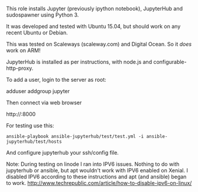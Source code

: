 This role installs Jupyter (previously ipython notebook), JupyterHub and sudospawner using Python 3.
 
It was developed and tested with Ubuntu 15.04, but should work on any recent Ubuntu or Debian.

This was tested on Scaleways (scaleway.com) and Digital Ocean. So it *does* work on ARM!

JupyterHub is installed as per instructions, with node.js and configurable-http-proxy.

To add a user, login to the server as root:

  adduser <username>
  addgroup <username> jupyter

Then connect via web browser

http://<ip address>:8000

For testing use this:

    ansible-playbook ansible-jupyterhub/test/test.yml -i ansible-jupyterhub/test/hosts

And configure jupyterhub your ssh/config file.

Note: During testing on linode I ran into IPV6 issues. Nothing to do with jupyterhub
or ansible, but apt wouldn't work with IPV6 enabled on Xenial. I disabled IPV6 according
to these instructions and apt (and ansible) began to work. 
http://www.techrepublic.com/article/how-to-disable-ipv6-on-linux/
